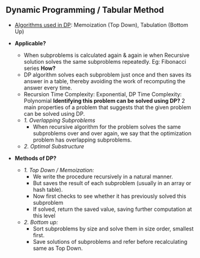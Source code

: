 ## Dynamic Programming / Tabular Method
- [Algorithms used in DP](Algo_in_DP): Memoization (Top Down), Tabulation (Bottom Up)

- **Applicable?**
  - When subproblems is calculated again & again  ie when Recursive solution solves the same subproblems repeatedly. Eg: Fibonacci series
**How?**
  - DP algorithm solves each subproblem just once and then saves its answer in a table, thereby avoiding the work of recomputing the answer every time.
  - Recursion Time Complexity: Exponential, DP Time Complexity: Polynomial
**Identifying this problem can be solved using DP?** 2 main properties of a problem that suggests that the given problem can be solved using DP.
  - _1. Overlapping Subproblems_
    - When recursive algorithm for the problem solves the same subproblems over and over again, we say that the optimization problem has overlapping subproblems.
  - _2. Optimal Substructure_
- **Methods of DP?**
  - _1. Top Down / Memoization:_
    - We write the procedure recursively in a natural manner.
    - But saves the result of each subproblem (usually in an array or hash table).
    - Now first checks to see whether it has previously solved this subproblem
    - If solved, return the saved value, saving further computation at this level
  - _2. Bottom up:_
    - Sort subproblems by size and solve them in size order, smallest first.
    - Save solutions of subproblems and refer before recalculating same as Top Down.

